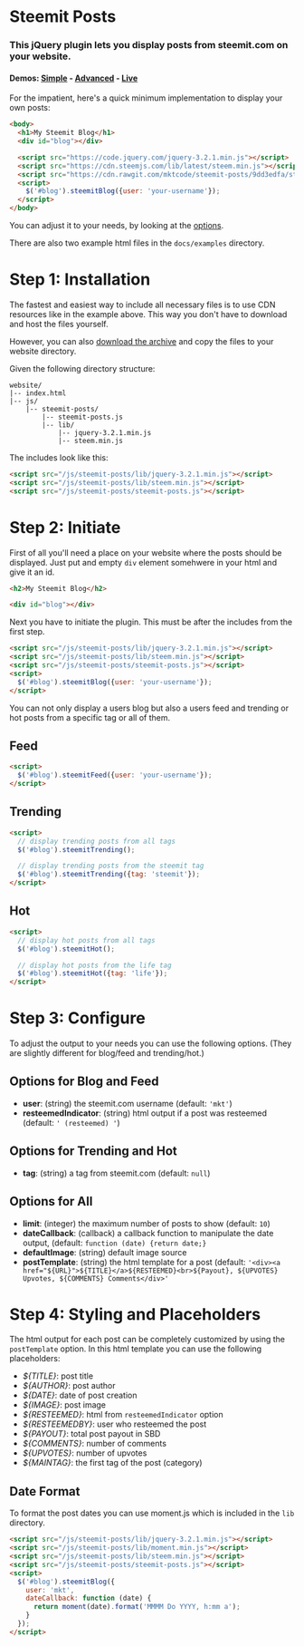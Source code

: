 # Steemit Posts

### This jQuery plugin lets you display posts from steemit.com on your website.

#### Demos: [Simple](https://mktcode.github.io/steemit-posts/examples/simple.html) - [Advanced](https://mktcode.github.io/steemit-posts/examples/advanced.html) - [Live](https://markus-kottlaender.de)

For the impatient, here's a quick minimum implementation to display your own posts:

```html
<body>
  <h1>My Steemit Blog</h1>
  <div id="blog"></div>

  <script src="https://code.jquery.com/jquery-3.2.1.min.js"></script>
  <script src="https://cdn.steemjs.com/lib/latest/steem.min.js"></script>
  <script src="https://cdn.rawgit.com/mktcode/steemit-posts/9dd3edfa/steemit-posts.js"></script>
  <script>
    $('#blog').steemitBlog({user: 'your-username'});
  </script>
</body>
```
You can adjust it to your needs, by looking at the [options](#step-3-configure).

There are also two example html files in the `docs/examples` directory.

# Step 1: Installation

The fastest and easiest way to include all necessary files is to use CDN resources like in the example above. This way you don't have to download and host the files yourself.

However, you can also [download the archive](https://github.com/mktcode/steemit-posts/archive/master.zip) and copy the files to your website directory.

Given the following directory structure:

```
website/
|-- index.html
|-- js/
    |-- steemit-posts/
        |-- steemit-posts.js
        |-- lib/
            |-- jquery-3.2.1.min.js
            |-- steem.min.js
```

The includes look like this:

```html
<script src="/js/steemit-posts/lib/jquery-3.2.1.min.js"></script>
<script src="/js/steemit-posts/lib/steem.min.js"></script>
<script src="/js/steemit-posts/steemit-posts.js"></script>
```

# Step 2: Initiate

First of all you'll need a place on your website where the posts should be displayed. Just put and empty `div` element somehwere in your html and give it an id.

```html
<h2>My Steemit Blog</h2>

<div id="blog"></div>
```

Next you have to initiate the plugin. This must be after the includes from the first step.

```html
<script src="/js/steemit-posts/lib/jquery-3.2.1.min.js"></script>
<script src="/js/steemit-posts/lib/steem.min.js"></script>
<script src="/js/steemit-posts/steemit-posts.js"></script>
<script>
  $('#blog').steemitBlog({user: 'your-username'});
</script>
```
You can not only display a users blog but also a users feed and trending or hot posts from a specific tag or all of them.

## Feed

```html
<script>
  $('#blog').steemitFeed({user: 'your-username'});
</script>
```

## Trending

```html
<script>
  // display trending posts from all tags
  $('#blog').steemitTrending();

  // display trending posts from the steemit tag
  $('#blog').steemitTrending({tag: 'steemit'});
</script>
```

## Hot

```html
<script>
  // display hot posts from all tags
  $('#blog').steemitHot();

  // display hot posts from the life tag
  $('#blog').steemitHot({tag: 'life'});
</script>
```

# Step 3: Configure

To adjust the output to your needs you can use the following options. (They are slightly different for blog/feed and trending/hot.)

## Options for Blog and Feed

- **user**: (string) the steemit.com username (default: `'mkt'`)
- **resteemedIndicator**: (string) html output if a post was resteemed (default: `' (resteemed) '`)

## Options for Trending and Hot

- **tag**: (string) a tag from steemit.com (default: `null`)

## Options for All

- **limit**: (integer) the maximum number of posts to show (default: `10`)
- **dateCallback**: (callback) a callback function to manipulate the date output, (default: `function (date) {return date;}`
- **defaultImage**: (string) default image source
- **postTemplate**: (string) the html template for a post (default: `'<div><a href="${URL}">${TITLE}</a>${RESTEEMED}<br>${Payout}, ${UPVOTES} Upvotes, ${COMMENTS} Comments</div>'`

# Step 4: Styling and Placeholders

The html output for each post can be completely customized by using the `postTemplate` option. In this html template you can use the following placeholders:

- *${TITLE}*: post title
- *${AUTHOR}*: post author
- *${DATE}*: date of post creation
- *${IMAGE}*: post image
- *${RESTEEMED}*: html from `resteemedIndicator` option
- *${RESTEEMEDBY}*: user who resteemed the post
- *${PAYOUT}*: total post payout in SBD
- *${COMMENTS}*: number of comments
- *${UPVOTES}*: number of upvotes
- *${MAINTAG}*: the first tag of the post (category)

## Date Format

To format the post dates you can use moment.js which is included in the `lib` directory.

```html
<script src="/js/steemit-posts/lib/jquery-3.2.1.min.js"></script>
<script src="/js/steemit-posts/lib/moment.min.js"></script>
<script src="/js/steemit-posts/lib/steem.min.js"></script>
<script src="/js/steemit-posts/steemit-posts.js"></script>
<script>
  $('#blog').steemitBlog({
    user: 'mkt',
    dateCallback: function (date) {
      return moment(date).format('MMMM Do YYYY, h:mm a');
    }
  });
</script>
```
